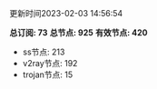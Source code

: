 更新时间2023-02-03 14:56:54

**总订阅: 73**
**总节点: 925**
**有效节点: 420**
- ss节点: 213
- v2ray节点: 192
- trojan节点: 15
